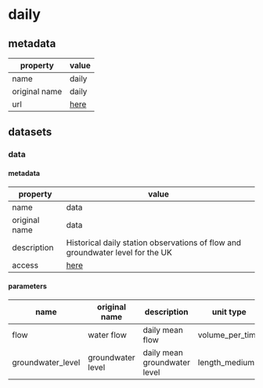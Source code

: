 # daily

## metadata

| property      | value                                                                                          |
|---------------|------------------------------------------------------------------------------------------------|
| name          | daily                                                                                          |
| original name | daily                                                                                          |
| url           | [here](https://environment.data.gov.uk/hydrology/doc/reference)                                |

## datasets

### data

#### metadata

| property      | value                                                                          |
|---------------|--------------------------------------------------------------------------------|
| name          | data                                                                           |
| original name | data                                                                           |
| description   | Historical daily station observations of flow and groundwater level for the UK |
| access        | [here](https://environment.data.gov.uk/hydrology/doc/reference)                |

#### parameters

| name              | original name     | description                  | unit type       | unit          | constraints |
|-------------------|-------------------|------------------------------|-----------------|---------------|-------------|
| flow              | water flow        | daily mean flow              | volume_per_time | m³/s          | >=0         |
| groundwater_level | groundwater level | daily mean groundwater level | length_medium   | m             | >=0         |
